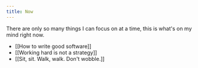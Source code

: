 ```yaml
---
title: Now
---
```


There are only so many things I can focus on at a time, this is what's on my mind right now.

- [[How to write good software]]
- [[Working hard is not a strategy]]
- [[Sit, sit. Walk, walk. Don't wobble.]]
